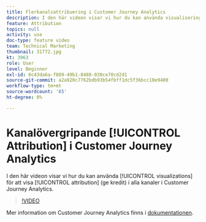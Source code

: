 ```yaml
---
title: Flerkanalsattribuering i Customer Journey Analytics
description: I den här videon visar vi hur du kan använda visualiseringar för att visa attribuering (ge kredit) i olika kanaler i Adobe Customer Journey Analytics.
feature: Attribution
topics: null
activity: use
doc-type: feature video
team: Technical Marketing
thumbnail: 31772.jpg
kt: 3963
role: User
level: Beginner
exl-id: 0c43da6a-f809-49b1-8488-030ce70cd2d1
source-git-commit: a2a920c7762bdb93b54fbff1dc5f36bcc10e9400
workflow-type: tm+mt
source-wordcount: '65'
ht-degree: 0%

---
```


# Kanalövergripande [!UICONTROL Attribution] i Customer Journey Analytics

I den här videon visar vi hur du kan använda [!UICONTROL visualizations] för att visa [!UICONTROL attribution] (ge kredit) i alla kanaler i Customer Journey Analytics.

>[!VIDEO](https://video.tv.adobe.com/v/31772/?quality=12&learn=on)

Mer information om Customer Journey Analytics finns i [dokumentationen](https://experienceleague.adobe.com/docs/analytics-platform/using/cja-landing.html).
